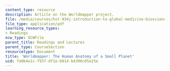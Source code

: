 ```yaml
---
content_type: resource
description: Article on the Worldmapper project.
file: /media/courses/hst-934j-introduction-to-global-medicine-bioscience-technologies-disparities-strategies-spring-2010/fa0b4a1c7937df1eb814b4396c05e25e_MITHST_934JS10_ses1_wrldmp.pdf
file_type: application/pdf
learning_resource_types:
- Readings
ocw_type: OCWFile
parent_title: Readings and Lectures
parent_type: CourseSection
resourcetype: Document
title: 'Worldmapper: The Human Anatomy of a Small Planet'
uid: fa0b4a1c-7937-df1e-b814-b4396c05e25e
---
```

